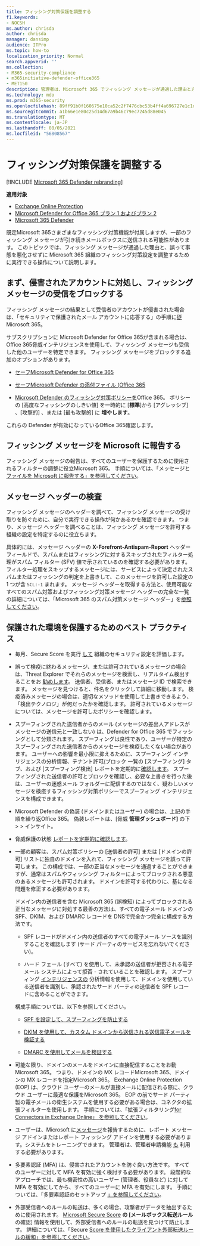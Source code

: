 ```yaml
---
title: フィッシング対策保護を調整する
f1.keywords:
- NOCSH
ms.author: chrisda
author: chrisda
manager: dansimp
audience: ITPro
ms.topic: how-to
localization_priority: Normal
search.appverid: ''
ms.collection:
- M365-security-compliance
- m365initiative-defender-office365
- MET150
description: 管理者は、Microsoft 365 でフィッシング メッセージが通過した理由と方法、および今後のフィッシング メッセージを防ぐための対策について学習できます。
ms.technology: mdo
ms.prod: m365-security
ms.openlocfilehash: 89ff91b0f160675e10ca52c2f7476cbc53b4ff4a696727e1c1dc2b42bc57a1d9
ms.sourcegitcommit: a1b66e1e80c25d14d67a9b46c79ec7245d88e045
ms.translationtype: MT
ms.contentlocale: ja-JP
ms.lasthandoff: 08/05/2021
ms.locfileid: "56808567"
---
```

# <a name="tune-anti-phishing-protection"></a>フィッシング対策保護を調整する

[!INCLUDE [Microsoft 365 Defender rebranding](../includes/microsoft-defender-for-office.md)]

**適用対象**
- [Exchange Online Protection](exchange-online-protection-overview.md)
- [Microsoft Defender for Office 365 プラン 1 およびプラン 2](defender-for-office-365.md)
- [Microsoft 365 Defender](../defender/microsoft-365-defender.md)

既定Microsoft 365さまざまなフィッシング対策機能が付属しますが、一部のフィッシング メッセージが引き続きメールボックスに送信される可能性があります。 このトピックでは、フィッシング メッセージが通過した理由と、誤って事態を悪化させずに Microsoft 365 組織のフィッシング対策設定を調整するために実行できる操作について説明します。

## <a name="first-things-first-deal-with-any-compromised-accounts-and-make-sure-you-block-any-more-phishing-messages-from-getting-through"></a>まず、侵害されたアカウントに対処し、フィッシング メッセージの受信をブロックする

フィッシング メッセージの結果として受信者のアカウントが侵害された場合は、「セキュリティで保護されたメール アカウントに応答する」の手順に[従](responding-to-a-compromised-email-account.md)Microsoft 365。

サブスクリプションに Microsoft Defender for Office 365が含まれる場合は[](office-365-ti.md)、Office 365脅威インテリジェンスを使用して、フィッシング メッセージも受信した他のユーザーを特定できます。 フィッシング メッセージをブロックする追加のオプションがあります。

- [セーフMicrosoft Defender for Office 365](set-up-safe-links-policies.md)

- [セーフMicrosoft Defender の添付ファイル (Office 365](set-up-safe-attachments-policies.md)

- [Microsoft Defender のフィッシング対策ポリシーを](configure-mdo-anti-phishing-policies.md)Office 365。 ポリシーの [高度なフィッシングのしきい値] を一時的に [**標準**]から [アグレッシブ] 、[攻撃的] 、または [最も攻撃的] に **増やします**。

これらの Defender が有効になっているOffice 365確認します。

## <a name="report-the-phishing-message-to-microsoft"></a>フィッシング メッセージを Microsoft に報告する

フィッシング メッセージの報告は、すべてのユーザーを保護するために使用されるフィルターの調整に役立Microsoft 365。 手順については、「メッセージと [ファイルを Microsoft に報告する」を参照してください](report-junk-email-messages-to-microsoft.md)。

## <a name="inspect-the-message-headers"></a>メッセージ ヘッダーの検査

フィッシング メッセージのヘッダーを調べて、フィッシング メッセージの受け取りを防ぐために、自分で実行できる操作が何かあるかを確認できます。 つまり、メッセージ ヘッダーを調べることは、フィッシング メッセージを許可する組織の設定を特定するのに役立ちます。

具体的には、メッセージ ヘッダーの **X-Forefront-Antispam-Report** ヘッダー フィールドで、スパムまたはフィッシングに対するスキップされたフィルター処理がスパム フィルター (SFV) 値で示されているのを確認する必要があります。 フィルター処理をスキップするメッセージには、サービスによって決定されたスパムまたはフィッシングの判定を上書きして、このメッセージを許可した設定の 1 つが含 `SCL:-1` まれます。 メッセージ ヘッダーを取得する方法と、使用可能なすべてのスパム対策およびフィッシング対策メッセージ ヘッダーの完全な一覧の詳細については、「Microsoft 365 のスパム対策メッセージ ヘッダー」を[参照してください](anti-spam-message-headers.md)。

## <a name="best-practices-to-stay-protected"></a>保護された環境を保護するためのベスト プラクティス

- 毎月、Secure Score を実行 [して](../defender/microsoft-secure-score.md) 組織のセキュリティ設定を評価します。

- 誤って検疫に終わるメッセージ、または許可されているメッセージの場合は、Threat Explorer でそれらのメッセージを検索し、リアルタイム検出することをお [勧めします](threat-explorer.md)。 送信者、受信者、またはメッセージ ID で検索できます。 メッセージを見つけると、件名をクリックして詳細に移動します。 検疫済みメッセージの場合は、適切なメソッドを使用して上書きできるよう、「検出テクノロジ」が何だったかを確認します。 許可されているメッセージについては、メッセージを許可したポリシーを確認します。

- スプーフィングされた送信者からのメール (メッセージの差出人アドレスがメッセージの送信元と一致しない) は、Defender for Office 365 でフィッシングとして分類されます。 スプーフィングは良性であり、ユーザーが特定のスプーフィングされた送信者からのメッセージを検疫したくない場合があります。 ユーザーへの影響を最小限に抑えるために、スプー[](learn-about-spoof-intelligence.md)フィング インテリジェンスの分析情報、テナント許可[/](tenant-allow-block-list.md)ブロック 一覧の [スプーフィング] タブ、および [スプーフィング検出] レポートを定期的に[確認します](view-email-security-reports.md#spoof-detections-report)。 スプーフィングされた送信者の許可とブロックを確認し、必要な上書きを行った後は、ユーザーの[](set-up-anti-phishing-policies.md#spoof-settings)迷惑メール フォルダーに配信するのではなく、疑わしいメッセージを検疫するフィッシング対策ポリシーでスプーフィング インテリジェンスを構成できます。

- Microsoft Defender の偽装 (ドメインまたはユーザー) の場合は、上記の手順を繰り返Office 365。 偽装レポートは、[脅威 **管理ダッシュボード]** の下 \>  \> インサイト。

- 脅威保護の状態 [レポートを定期的に確認します](view-reports-for-mdo.md#threat-protection-status-report)。

- 一部の顧客は、スパム対策ポリシーの [送信者の許可] または [ドメインの許可] リストに独自のドメインを入れて、フィッシング メッセージを誤って許可します。 この構成では、一部の正当なメッセージを通過することができますが、通常はスパムやフィッシング フィルターによってブロックされる悪意のあるメッセージも許可されます。 ドメインを許可する代わりに、基になる問題を修正する必要があります。

  ドメイン内の送信者を含む Microsoft 365 (誤検知) によってブロックされる正当なメッセージに対処する最善の方法は、すべての電子メール ドメインの SPF、DKIM、および DMARC レコードを DNSで完全かつ完全に構成する方法です。

  - SPF レコードがドメイン内の送信者のすべての電子メール ソースを識別することを確認します (サード パーティのサービスを忘れないでください)。

  - ハード フェール (すべて) を使用して、未承認の送信者が拒否される電子メール システムによって拒否 \- されていることを確認します。 スプーフィング [インテリジェンスの](learn-about-spoof-intelligence.md) 分析情報を使用して、ドメインを使用している送信者を識別し、承認されたサード パーティの送信者を SPF レコードに含めることができます。

  構成手順については、以下を参照してください。

  - [SPF を設定して、スプーフィングを防止する](set-up-spf-in-office-365-to-help-prevent-spoofing.md)

  - [DKIM を使用して、カスタム ドメインから送信される送信電子メールを検証する](use-dkim-to-validate-outbound-email.md)

  - [DMARC を使用してメールを検証する](use-dmarc-to-validate-email.md)

- 可能な限り、ドメインのメールをドメインに直接配信することをお勧Microsoft 365。 つまり、ドメインの MX レコードMicrosoft 365、ドメインの MX レコードを指定Microsoft 365。 Exchange Online Protection (EOP) は、クラウド ユーザーのメールが直接メールに配信される際に、クラウド ユーザーに最適な保護をMicrosoft 365。 EOP の前でサード パーティ製の電子メールの衛生システムを使用する必要がある場合は、コネクタの拡張フィルターを使用します。 手順については、「拡張フィルタリング[for Connectors in Exchange Online」 を参照してください](/Exchange/mail-flow-best-practices/use-connectors-to-configure-mail-flow/enhanced-filtering-for-connectors)。

- ユーザーは、Microsoft に[メッセージ](enable-the-report-message-add-in.md)を報告するために、[](enable-the-report-phish-add-in.md)レポート メッセージ アドインまたはレポート フィッシング アドインを使用する必要があります。システムをトレーニングできます。 管理者は、管理者申請機能 [も](admin-submission.md) 利用する必要があります。

- 多要素認証 (MFA) は、侵害されたアカウントを防ぐ良い方法です。 すべてのユーザーに対して MFA を有効に強く検討する必要があります。 段階的なアプローチでは、最も機密性の高いユーザー (管理者、役員など) に対して MFA を有効にしてから、すべてのユーザーに MFA を有効にします。 手順については、「多要素認証のセットアップ [」を参照してください](../../admin/security-and-compliance/set-up-multi-factor-authentication.md)。

- 外部受信者へのルールの転送は、多くの場合、攻撃者がデータを抽出するために使用されます。 [Microsoft Secure Score](../defender/microsoft-secure-score.md) **の [メールボックス転送ルール** の確認] 情報を使用して、外部受信者へのルールの転送を見つけて防止します。 詳細については、「Secure [Score を使用したクライアント外部転送ルールの緩和」を参照してください](/archive/blogs/office365security/mitigating-client-external-forwarding-rules-with-secure-score)。
